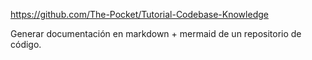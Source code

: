 https://github.com/The-Pocket/Tutorial-Codebase-Knowledge

Generar documentación en markdown + mermaid de un repositorio de código.
